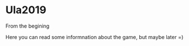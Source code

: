 # Ula2019
From the begining

Here you can read some informnation about the game, but maybe later =)
